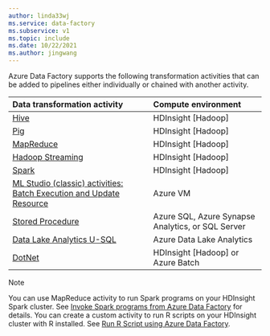```yaml
---
author: linda33wj
ms.service: data-factory
ms.subservice: v1
ms.topic: include
ms.date: 10/22/2021
ms.author: jingwang
---
```

Azure Data Factory supports the following transformation activities that can be added to pipelines either individually or chained with another activity.

| Data transformation activity | Compute environment |
|:--- |:--- |
| [Hive](../data-factory-hive-activity.md) |HDInsight [Hadoop] |
| [Pig](../data-factory-pig-activity.md) |HDInsight [Hadoop] |
| [MapReduce](../data-factory-map-reduce.md) |HDInsight [Hadoop] |
| [Hadoop Streaming](../data-factory-hadoop-streaming-activity.md) |HDInsight [Hadoop] |
| [Spark](../data-factory-spark.md) | HDInsight [Hadoop] |
| [ML Studio (classic) activities: Batch Execution and Update Resource](../data-factory-azure-ml-batch-execution-activity.md) |Azure VM |
| [Stored Procedure](../data-factory-stored-proc-activity.md) |Azure SQL, Azure Synapse Analytics, or SQL Server |
| [Data Lake Analytics U-SQL](../data-factory-usql-activity.md) |Azure Data Lake Analytics |
| [DotNet](../data-factory-use-custom-activities.md) |HDInsight [Hadoop] or Azure Batch |

> [!NOTE]
> You can use MapReduce activity to run Spark programs on your HDInsight Spark cluster. See [Invoke Spark programs from Azure Data Factory](../data-factory-spark.md) for details.
> You can create a custom activity to run R scripts on your HDInsight cluster with R installed. See [Run R Script using Azure Data Factory](https://github.com/Azure/Azure-DataFactory/tree/master/SamplesV1/RunRScriptUsingADFSample).
> 
> 

